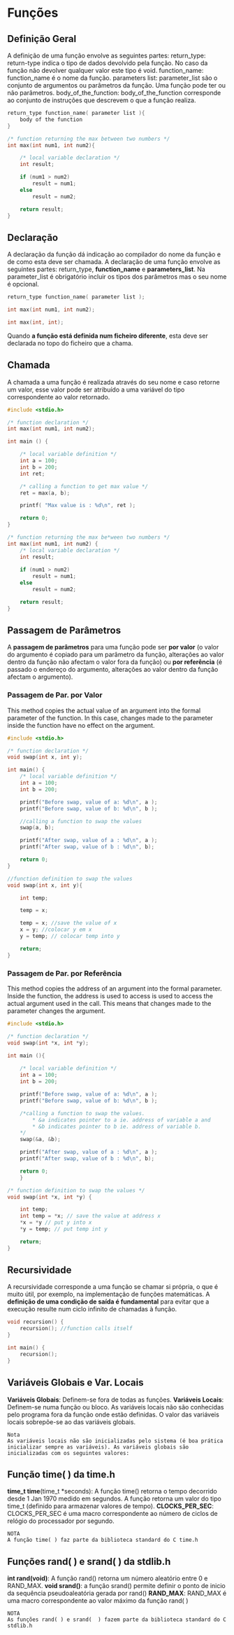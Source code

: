 # Funções

## Definição Geral

A definição de uma função envolve as seguintes partes:
return_type: return-type indica o tipo de dados devolvido pela função. No caso da função não devolver qualquer valor este tipo é void.
function_name: function_name é o nome da função.
parameters list: parameter_list são o conjunto de argumentos ou parâmetros da função. Uma função pode ter ou não parâmetros.
body_of_the_function: body_of_the_function corresponde ao conjunto de
instruções que descrevem o que a função realiza.

```c
return_type function_name( parameter list ){
	body of the function
}
```

```c
/* function returning the max between two numbers */
int max(int num1, int num2){

	/* local variable declaration */
	int result;

	if (num1 > num2)
		result = num1;
	else
		result = num2;

	return result;
}
```

## Declaração

A declaração da função dá indicação ao compilador do nome da função e de como esta deve ser chamada.
A declaração de uma função envolve as seguintes partes: return_type, **function_name** e **parameters_list**. Na parameter_list é obrigatório incluir os tipos dos parâmetros mas o seu nome é opcional.

```c
return_type function_name( parameter list );
```

```c
int max(int num1, int num2);
```

```c
int max(int, int);
```

Quando **a função está definida num ficheiro diferente**, esta deve ser declarada no topo do ficheiro que a chama.

## Chamada

A chamada a uma função é realizada através do seu nome e caso retorne um valor, esse valor pode ser atribuído a uma variável do tipo correspondente ao valor retornado.

```c
#include <stdio.h>

/* function declaration */
int max(int num1, int num2);

int main () {

	/* local variable definition */
	int a = 100;
	int b = 200;
	int ret;

	/* calling a function to get max value */
	ret = max(a, b);

	printf( "Max value is : %d\n", ret );

	return 0;
}

/* function returning the max be*ween two numbers */
int max(int num1, int num2) {
	/* local variable declaration */
	int result;
	
	if (num1 > num2)
		result = num1;
	else
		result = num2;

	return result;
}
```

## Passagem de Parâmetros

A **passagem de parâmetros** para uma função pode ser **por valor** (o valor do
argumento é copiado para um parâmetro da função, alterações ao valor dentro da função não afectam o valor fora da função) ou **por referência** (é passado o endereço do argumento, alterações ao valor dentro da função afectam o argumento).

### Passagem de Par. por Valor

This method copies the actual value of an argument into the formal parameter of the function. In this case, changes made to the parameter inside the function have no effect on the argument.

```c
#include <stdio.h>

/* function declaration */
void swap(int x, int y);

int main() {
	/* local variable definition */
	int a = 100;
	int b = 200;

	printf("Before swap, value of a: %d\n", a );
	printf("Before swap, value of b: %d\n", b );

	//calling a function to swap the values
	swap(a, b);

	printf("After swap, value of a : %d\n", a );
	printf("After swap, value of b : %d\n", b);

	return 0;	
}
```

```c
//function definition to swap the values
void swap(int x, int y){

	int temp;

	temp = x;

	temp = x; //save the value of x
	x = y; //colocar y em x
	y = temp; // colocar temp into y

	return;
}
```

### Passagem de Par. por Referência

This method copies the address of an argument into the formal parameter. Inside the function, the address is used to access is used to access the actual argument used in the call. This means that changes made to the parameter changes the argument.

```c
#include <stdio.h>

/* function declaration */
void swap(int *x, int *y);

int main (){
	
	/* local variable definition */
	int a = 100;
	int b = 200;

	printf("Before swap, value of a: %d\n", a );
	printf("Before swap, value of b: %d\n", b );

	/*calling a function to swap the values.
		* &a indicates pointer to a ie. address of variable a and
		* &b indicates pointer to b ie. address of variable b.
	*/
	swap(&a, &b);

	printf("After swap, value of a : %d\n", a );
	printf("After swap, value of b : %d\n", b);

	return 0;	
	}
```

```c
/* function definition to swap the values */
void swap(int *x, int *y) {

	int temp;
	int temp = *x; // save the value at address x
	*x = *y // put y into x
	*y = temp; // put temp int y

	return;
}
```

## Recursividade

A recursividade corresponde a uma função se chamar si própria, o que é muito útil, por exemplo, na implementação de funções matemáticas. A **definição de uma condição de saída é fundamental** para evitar que a execução resulte num ciclo infinito de chamadas à função.

```c
void recursion() {
	recursion(); //function calls itself
}

int main() {
	recursion();
}
```

## Variáveis Globais e Var. Locais

**Variáveis Globais**: Definem-se fora de todas as funções.
**Variáveis Locais**: Definem-se numa função ou bloco. As variáveis locais não são conhecidas pelo programa fora da função onde estão definidas. O valor das variáveis locais sobrepõe-se ao das variáveis globais.

    Nota
    As variáveis locais não são inicializadas pelo sistema (é boa prática inicializar sempre as variáveis). As variáveis globais são inicializadas com os seguintes valores:

## Função time( ) da time.h

**time_t time**(time_t *seconds): A função time() retorna o tempo decorrido desde 1 Jan 1970 medido em segundos. A função retorna um valor do tipo time_t (definido para armazenar valores de tempo).
**CLOCKS_PER_SEC**: CLOCKS_PER_SEC é uma macro correspondente ao número de ciclos de relógio do processador por segundo.

    NOTA
    A função time( ) faz parte da biblioteca standard do C time.h

## Funções rand( ) e srand( ) da stdlib.h

**int rand(void)**: A função rand() retorna um número aleatório entre 0 e RAND_MAX.
**void srand()**: a função srand() permite definir o ponto de inicio da sequência pseudoaleatória gerada por rand()
**RAND_MAX**: RAND_MAX é uma macro correspondente ao valor máximo da função rand( )

    NOTA
    As funções rand( ) e srand(  ) fazem parte da biblioteca standard do C stdlib.h
